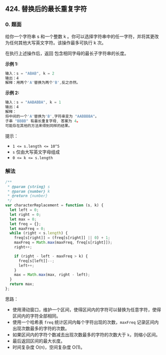 ## 424. 替换后的最长重复字符

### 0. 题面

给你一个字符串 s 和一个整数 k 。你可以选择字符串中的任一字符，并将其更改为任何其他大写英文字符。该操作最多可执行 k 次。

在执行上述操作后，返回 包含相同字母的最长子字符串的长度。

**示例 1:**

```javascript
输入：s = "ABAB", k = 2
输出：4
解释：用两个'A'替换为两个'B',反之亦然。
```

**示例 2:**

```javascript
输入：s = "AABABBA", k = 1
输出：4
解释：
将中间的一个'A'替换为'B',字符串变为 "AABBBBA"。
子串 "BBBB" 有最长重复字母, 答案为 4。
可能存在其他的方法来得到同样的结果。
```

提示：

- `1 <= s.length <= 10^5`
- `s` 仅由大写英文字母组成
- `0 <= k <= s.length`

### 解法

```javascript
/**
 * @param {string} s
 * @param {number} k
 * @return {number}
 */
var characterReplacement = function (s, k) {
  let left = 0;
  let right = 0;
  let max = 0;
  let freq = {};
  let maxFreq = 0;
  while (right < s.length) {
    freq[s[right]] = (freq[s[right]] || 0) + 1;
    maxFreq = Math.max(maxFreq, freq[s[right]]);
    right++;

    if (right - left - maxFreq > k) {
      freq[s[left]]--;
      left++;
    }
    max = Math.max(max, right - left);
  }
  return max;
};
```

思路：

- 使用滑动窗口，维护一个区间，使得区间内的字符可以替换为任意字符，使得区间内的字符全部相同。
- 使用一个哈希表 `freq` 统计区间内每个字符出现的次数，`maxFreq` 记录区间内出现次数最多的字符的次数。
- 如果区间内的字符个数减去出现次数最多的字符的次数大于 `k`，则缩小区间。
- 最后返回区间的最大长度。
- 时间复杂度 O(n)，空间复杂度 O(1)。
